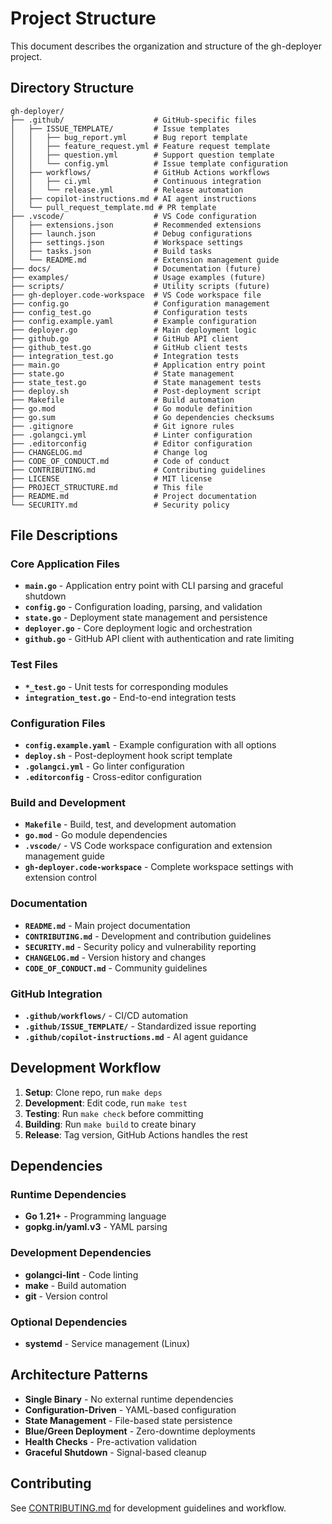 # Project Structure

This document describes the organization and structure of the gh-deployer project.

## Directory Structure

```text
gh-deployer/
├── .github/                    # GitHub-specific files
│   ├── ISSUE_TEMPLATE/         # Issue templates
│   │   ├── bug_report.yml      # Bug report template
│   │   ├── feature_request.yml # Feature request template
│   │   ├── question.yml        # Support question template
│   │   └── config.yml          # Issue template configuration
│   ├── workflows/              # GitHub Actions workflows
│   │   ├── ci.yml              # Continuous integration
│   │   └── release.yml         # Release automation
│   ├── copilot-instructions.md # AI agent instructions
│   └── pull_request_template.md # PR template
├── .vscode/                    # VS Code configuration
│   ├── extensions.json         # Recommended extensions
│   ├── launch.json             # Debug configurations
│   ├── settings.json           # Workspace settings
│   ├── tasks.json              # Build tasks
│   └── README.md               # Extension management guide
├── docs/                       # Documentation (future)
├── examples/                   # Usage examples (future)
├── scripts/                    # Utility scripts (future)
├── gh-deployer.code-workspace  # VS Code workspace file
├── config.go                   # Configuration management
├── config_test.go              # Configuration tests
├── config.example.yaml         # Example configuration
├── deployer.go                 # Main deployment logic
├── github.go                   # GitHub API client
├── github_test.go              # GitHub client tests
├── integration_test.go         # Integration tests
├── main.go                     # Application entry point
├── state.go                    # State management
├── state_test.go               # State management tests
├── deploy.sh                   # Post-deployment script
├── Makefile                    # Build automation
├── go.mod                      # Go module definition
├── go.sum                      # Go dependencies checksums
├── .gitignore                  # Git ignore rules
├── .golangci.yml               # Linter configuration
├── .editorconfig               # Editor configuration
├── CHANGELOG.md                # Change log
├── CODE_OF_CONDUCT.md          # Code of conduct
├── CONTRIBUTING.md             # Contributing guidelines
├── LICENSE                     # MIT license
├── PROJECT_STRUCTURE.md        # This file
├── README.md                   # Project documentation
└── SECURITY.md                 # Security policy
```

## File Descriptions

### Core Application Files

- **`main.go`** - Application entry point with CLI parsing and graceful shutdown
- **`config.go`** - Configuration loading, parsing, and validation
- **`state.go`** - Deployment state management and persistence
- **`deployer.go`** - Core deployment logic and orchestration
- **`github.go`** - GitHub API client with authentication and rate limiting

### Test Files

- **`*_test.go`** - Unit tests for corresponding modules
- **`integration_test.go`** - End-to-end integration tests

### Configuration Files

- **`config.example.yaml`** - Example configuration with all options
- **`deploy.sh`** - Post-deployment hook script template
- **`.golangci.yml`** - Go linter configuration
- **`.editorconfig`** - Cross-editor configuration

### Build and Development

- **`Makefile`** - Build, test, and development automation
- **`go.mod`** - Go module dependencies
- **`.vscode/`** - VS Code workspace configuration and extension management guide
- **`gh-deployer.code-workspace`** - Complete workspace settings with extension control

### Documentation

- **`README.md`** - Main project documentation
- **`CONTRIBUTING.md`** - Development and contribution guidelines
- **`SECURITY.md`** - Security policy and vulnerability reporting
- **`CHANGELOG.md`** - Version history and changes
- **`CODE_OF_CONDUCT.md`** - Community guidelines

### GitHub Integration

- **`.github/workflows/`** - CI/CD automation
- **`.github/ISSUE_TEMPLATE/`** - Standardized issue reporting
- **`.github/copilot-instructions.md`** - AI agent guidance

## Development Workflow

1. **Setup**: Clone repo, run `make deps`
2. **Development**: Edit code, run `make test`
3. **Testing**: Run `make check` before committing
4. **Building**: Run `make build` to create binary
5. **Release**: Tag version, GitHub Actions handles the rest

## Dependencies

### Runtime Dependencies

- **Go 1.21+** - Programming language
- **gopkg.in/yaml.v3** - YAML parsing

### Development Dependencies

- **golangci-lint** - Code linting
- **make** - Build automation
- **git** - Version control

### Optional Dependencies

- **systemd** - Service management (Linux)

## Architecture Patterns

- **Single Binary** - No external runtime dependencies
- **Configuration-Driven** - YAML-based configuration
- **State Management** - File-based state persistence
- **Blue/Green Deployment** - Zero-downtime deployments
- **Health Checks** - Pre-activation validation
- **Graceful Shutdown** - Signal-based cleanup

## Contributing

See [CONTRIBUTING.md](CONTRIBUTING.md) for development guidelines and workflow.
